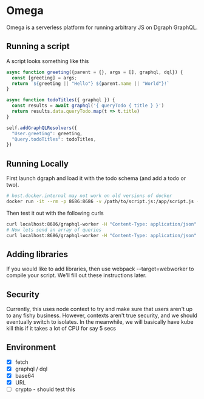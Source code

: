 # Omega

Omega is a serverless platform for running arbitrary JS on Dgraph GraphQL.

## Running a script

A script looks something like this

```javascript
async function greeting({parent = {}, args = [], graphql, dql}) {
  const [greeting] = args;
  return `${greeting || "Hello"} ${parent.name || "World"}!`
}

async function todoTitles({ graphql }) {
  const results = await graphql('{ queryTodo { title } }')
  return results.data.queryTodo.map(t => t.title)
}

self.addGraphQLResolvers({
  "User.greeting": greeting,
  "Query.todoTitles": todoTitles,
})
```

## Running Locally

First launch dgraph and load it with the todo schema (and add a todo or two).

```bash
# host.docker.internal may not work on old versions of docker
docker run -it --rm -p 8686:8686 -v /path/to/script.js:/app/script.js -e DGRAPH_URL=http://host.docker.internal:8080 tdinkar/omega
```

Then test it out with the following curls
```bash
curl localhost:8686/graphql-worker -H "Content-Type: application/json" -d '{"resolver":"User.greeting","parent":{"name":"Tejas"}}'
# Now lets send an array of queries
curl localhost:8686/graphql-worker -H "Content-Type: application/json" -d '[{"resolver":"User.greeting","parent":{"name":"Tejas"}},{"resolver":"Query.todoTitles"}]'
```

## Adding libraries

If you would like to add libraries, then use webpack --target=webworker to compile your script. We'll fill out these instructions later.

## Security

Currently, this uses node context to try and make sure that users aren't up to any fishy business. However, contexts aren't true security, and we should eventually switch to isolates. In the meanwhile, we will basically have kube kill this if it takes a lot of CPU for say 5 secs

## Environment
* [x] fetch
* [x] graphql / dql
* [x] base64
* [x] URL
* [ ] crypto - should test this
